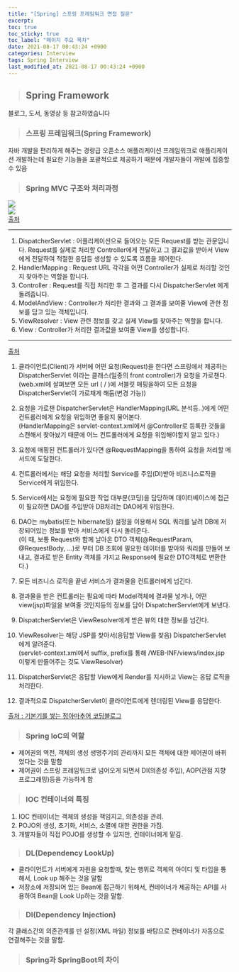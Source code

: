 ```yaml
---
title: "[Spring] 스프링 프레임워크 면접 질문"
excerpt:
toc: true
toc_sticky: true
toc_label: "페이지 주요 목차"
date: 2021-08-17 00:43:24 +0900
categories: Interview
tags: Spring Interview
last_modified_at: 2021-08-17 00:43:24 +0900
---
```


>## Spring Framework  

블로그, 도서, 동영상 등 참고하였습니다  

>### 스프링 프레임워크(Spring Framework)  

자바 개발을 편리하게 해주는 경량급 오픈소스 애플리케이션 프레임워크로 애플리케이션 개발하는데 필요한 기능들을 포괄적으로 제공하기 때문에 개발자들이 개발에 집중할 수 있음  


>### Spring MVC 구조와 처리과정  

![](https://ozenero.com/wp-content/uploads/2016/09/rcontroller-mvc.jpg)  
![](https://ozenero.com/wp-content/uploads/2016/09/rcontroller-rest.jpg)  
[출처](https://grokonez.com/spring-framework/spring-mvc-rest-difference-between-controller-and-restcontroller)  

---
1. DispatcherServlet : 어플리케이션으로 들어오는 모든 Request를 받는 관문입니다. Request를 실제로 처리할 Controller에게 전달하고 그 결과값을 받아서 View에게 전달하여 적절한 응답등 생성할 수 있도록 흐름을 제어한다.  
1. HandlerMapping : Request URL 각각을 어떤 Controller가 실제로 처리할 것인지 찾아주는 역할을 합니다.  
1. Controller : Request를 직접 처리한 후 그 결과를 다시 DispatcherServlet 에게 돌려줍니다.  
1. ModelAndView : Controller가 처리한 결과와 그 결과를 보여줄 View에 관한 정보를 담고 있는 객체입니다.  
1. ViewResolver : View 관련 정보를 갖고 실제 View를 찾아주는 역할을 합니다.  
1. View : Controller가 처리한 결과값을 보여줄 View를 생성합니다.  

---
[출처](https://junjangsee.github.io/2019/05/15/interview/interview/)  


1. 클라이언트(Client)가 서버에 어떤 요청(Request)을 한다면 스프링에서 제공하는 DispatcherServlet 이라는 클래스(일종의 front controller)가 요청을 가로챈다.  
(web.xml에 살펴보면 모든 url ( / )에 서블릿 매핑을하여 모든 요청을 DispatcherServlet이 가로채게 해둠(변경 가능))  

2. 요청을 가로챈 DispatcherServlet은 HandlerMapping(URL 분석등..)에게 어떤 컨트롤러에게 요청을 위임하면 좋을지 물어본다.  
(HandlerMapping은 servlet-context.xml에서 @Controller로 등록한 것들을 스캔해서 찾아놨기 때문에 어느 컨트롤러에게 요청을 위임해야할지 알고 있다.)  

3. 요청에 매핑된 컨트롤러가 있다면 @RequestMapping을 통하여 요청을 처리할 메서드에 도달한다.  

4. 컨트롤러에서는 해당 요청을 처리할 Service를 주입(DI)받아 비즈니스로직을 Service에게 위임한다.  

5. Service에서는 요청에 필요한 작업 대부분(코딩)을 담당하며 데이터베이스에 접근이 필요하면 DAO를 주입받아 DB처리는 DAO에게 위임한다.  

6. DAO는 mybatis(또는 hibernate등) 설정을 이용해서 SQL 쿼리를 날려 DB에 저장되어있는 정보를 받아 서비스에게 다시 돌려준다.  
(이 때, 보통 Request와 함께 날아온 DTO 객체(@RequestParam, @RequestBody, ...)로 부터 DB 조회에 필요한 데이터를 받아와 쿼리를 만들어 보내고, 결과로 받은 Entity 객체를 가지고 Response에 필요한 DTO객체로 변환한다.)  

7. 모든 비즈니스 로직을 끝낸 서비스가 결과물을 컨트롤러에게 넘긴다.  

8. 결과물을 받은 컨트롤러는 필요에 따라 Model객체에 결과물 넣거나, 어떤 view(jsp)파일을 보여줄 것인지등의 정보를 담아 DispatcherServlet에게 보낸다.  

9. DispatcherServlet은 ViewResolver에게 받은 뷰의 대한 정보를 넘긴다.  

10. ViewResolver는 해당 JSP를 찾아서(응답할 View를 찾음) DispatcherServlet에게 알려준다.  
(servlet-context.xml에서 suffix, prefix를 통해 /WEB-INF/views/index.jsp 이렇게 만들어주는 것도 ViewResolver)  

11. DispatcherServlet은 응답할 View에게 Render를 지시하고 View는 응답 로직을 처리한다.  

12. 결과적으로 DispatcherServlet이 클라이언트에게 렌더링된 View를 응답한다.  

[출처 : 기본기를 쌓는 정아마추어 코딩블로그](https://jeong-pro.tistory.com/96)  


>### Spring IoC의 역할  

- 제어권의 역전, 객체의 생성 생명주기의 관리까지 모든 객체에 대한 제어권이 바뀌었다는 것을 말함  
- 제어권이 스프링 프레임워크로 넘어오게 되면서 DI(의존성 주입), AOP(관점 지향 프로그래밍)등을 가능하게 함  


>### IOC 컨테이너의 특징  

1. IOC 컨테이너는 객체의 생성을 책임지고, 의존성을 관리.  
2. POJO의 생성, 초기화, 서비스, 소멸에 대한 권한을 가짐.  
3. 개발자들이 직접 POJO를 생성할 수 있지만, 컨테이너에게 맡김.  


>### DL(Dependency LookUp)  

- 클라이언트가 서버에게 자원을 요청할때, 찾는 행위로 객체의 아이디 및 타입을 통해서, Look up 해주는 것을 말함  
- 저장소에 저장되어 있는 Bean에 접근하기 위해서, 컨테이너가 제공하는 API를 사용하여 Bean을 Look Up하는 것을 말함.


>### DI(Dependency Injection)  

각 클래스간의 의존관계를 빈 설정(XML 파일) 정보를 바탕으로 컨테이너가 자동으로 연결해주는 것을 말함.  


>### Spring과 SpringBoot의 차이  
